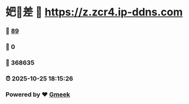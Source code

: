 # 妑🔭差 :link: https://z.zcr4.ip-ddns.com 
### :page_facing_up: [89](https://z.zcr4.ip-ddns.com/tag.html) 
### :speech_balloon: 0 
### :hibiscus: 368635 
### :alarm_clock: 2025-10-25 18:15:26 
### Powered by :heart: [Gmeek](https://github.com/Meekdai/Gmeek)
